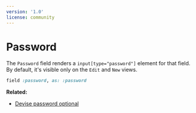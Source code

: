 ```yaml
---
version: '1.0'
license: community
---
```


# Password

The `Password` field renders a `input[type="password"]` element for that field. By default, it's visible only on the `Edit` and `New` views.

```ruby
field :password, as: :password
```

**Related:**
- [Devise password optional](./../resources#devise-password-optional)

